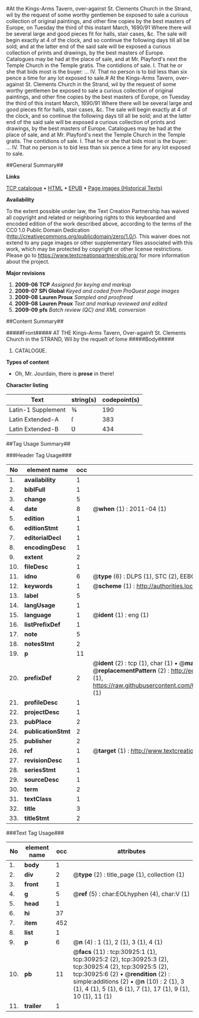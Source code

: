 #At the Kings-Arms Tavern, over-against St. Clements Church in the Strand, wil by the request of some worthy gentlemen be exposed to sale a curious collection of original paintings, and other fine copies by the best masters of Europe, on Tuesday the third of this instant March, 1690/91 Where there will be several large and good pieces fit for halls, stair cases, &c. The sale will begin exactly at 4 of the clock, and so continue the following days till all be sold; and at the latter end of the said sale will be exposed a curious collection of prints and drawings, by the best masters of Europe. Catalogues may be had at the place of sale, and at Mr. Playford's next the Temple Church in the Temple gratis. The contidions of sale. I. That he or she that bids most is the buyer: ... IV. That no person is to bid less than six pence a time for any lot exposed to sale.#
At the Kings-Arms Tavern, over-against St. Clements Church in the Strand, wil by the request of some worthy gentlemen be exposed to sale a curious collection of original paintings, and other fine copies by the best masters of Europe, on Tuesday the third of this instant March, 1690/91 Where there will be several large and good pieces fit for halls, stair cases, &c. The sale will begin exactly at 4 of the clock, and so continue the following days till all be sold; and at the latter end of the said sale will be exposed a curious collection of prints and drawings, by the best masters of Europe. Catalogues may be had at the place of sale, and at Mr. Playford's next the Temple Church in the Temple gratis. The contidions of sale. I. That he or she that bids most is the buyer: ... IV. That no person is to bid less than six pence a time for any lot exposed to sale.

##General Summary##

**Links**

[TCP catalogue](http://www.ota.ox.ac.uk/tcp/)  • 
[HTML](http://tei.it.ox.ac.uk/tcp/Texts-HTML/free/A35/A35453.html)  • 
[EPUB](http://tei.it.ox.ac.uk/tcp/Texts-EPUB/free/A35/A35453.epub) • 
[Page images (Historical Texts)](https://historicaltexts.jisc.ac.uk/eebo-99826522e)

**Availability**

To the extent possible under law, the Text Creation Partnership has waived all copyright and related or neighboring rights to this keyboarded and encoded edition of the work described above, according to the terms of the CC0 1.0 Public Domain Dedication (http://creativecommons.org/publicdomain/zero/1.0/). This waiver does not extend to any page images or other supplementary files associated with this work, which may be protected by copyright or other license restrictions. Please go to https://www.textcreationpartnership.org/ for more information about the project.

**Major revisions**

1. __2009-06__ __TCP__ *Assigned for keying and markup*
1. __2009-07__ __SPi Global__ *Keyed and coded from ProQuest page images*
1. __2009-08__ __Lauren Proux__ *Sampled and proofread*
1. __2009-08__ __Lauren Proux__ *Text and markup reviewed and edited*
1. __2009-09__ __pfs__ *Batch review (QC) and XML conversion*

##Content Summary##

#####Front#####
AT THE Kings-Arms Tavern, Over-againſt St. Clements Church in the STRAND, Wil by the requeſt of ſome
#####Body#####

1. CATALOGƲE.

**Types of content**

  * Oh, Mr. Jourdain, there is **prose** in there!

**Character listing**


|Text|string(s)|codepoint(s)|
|---|---|---|
|Latin-1 Supplement|¾|190|
|Latin Extended-A|ſ|383|
|Latin Extended-B|Ʋ|434|

##Tag Usage Summary##

###Header Tag Usage###

|No|element name|occ|attributes|
|---|---|---|---|
|1.|__availability__|1||
|2.|__biblFull__|1||
|3.|__change__|5||
|4.|__date__|8| @__when__ (1) : 2011-04 (1)|
|5.|__edition__|1||
|6.|__editionStmt__|1||
|7.|__editorialDecl__|1||
|8.|__encodingDesc__|1||
|9.|__extent__|2||
|10.|__fileDesc__|1||
|11.|__idno__|6| @__type__ (6) : DLPS (1), STC (2), EEBO-CITATION (1), PROQUEST (1), VID (1)|
|12.|__keywords__|1| @__scheme__ (1) : http://authorities.loc.gov/ (1)|
|13.|__label__|5||
|14.|__langUsage__|1||
|15.|__language__|1| @__ident__ (1) : eng (1)|
|16.|__listPrefixDef__|1||
|17.|__note__|5||
|18.|__notesStmt__|2||
|19.|__p__|11||
|20.|__prefixDef__|2| @__ident__ (2) : tcp (1), char (1)  •  @__matchPattern__ (2) : ([0-9\-]+):([0-9IVX]+) (1), (.+) (1)  •  @__replacementPattern__ (2) : http://eebo.chadwyck.com/downloadtiff?vid=$1&page=$2 (1), https://raw.githubusercontent.com/textcreationpartnership/Texts/master/tcpchars.xml#$1 (1)|
|21.|__profileDesc__|1||
|22.|__projectDesc__|1||
|23.|__pubPlace__|2||
|24.|__publicationStmt__|2||
|25.|__publisher__|2||
|26.|__ref__|1| @__target__ (1) : http://www.textcreationpartnership.org/docs/. (1)|
|27.|__revisionDesc__|1||
|28.|__seriesStmt__|1||
|29.|__sourceDesc__|1||
|30.|__term__|2||
|31.|__textClass__|1||
|32.|__title__|3||
|33.|__titleStmt__|2||


###Text Tag Usage###

|No|element name|occ|attributes|
|---|---|---|---|
|1.|__body__|1||
|2.|__div__|2| @__type__ (2) : title_page (1), collection (1)|
|3.|__front__|1||
|4.|__g__|5| @__ref__ (5) : char:EOLhyphen (4), char:V (1)|
|5.|__head__|1||
|6.|__hi__|37||
|7.|__item__|452||
|8.|__list__|1||
|9.|__p__|6| @__n__ (4) : 1 (1), 2 (1), 3 (1), 4 (1)|
|10.|__pb__|11| @__facs__ (11) : tcp:30925:1 (1), tcp:30925:2 (2), tcp:30925:3 (2), tcp:30925:4 (2), tcp:30925:5 (2), tcp:30925:6 (2)  •  @__rendition__ (2) : simple:additions (2)  •  @__n__ (10) : 2 (1), 3 (1), 4 (1), 5 (1), 6 (1), 7 (1), 17 (1), 9 (1), 10 (1), 11 (1)|
|11.|__trailer__|1||
